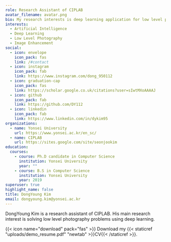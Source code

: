 ```yaml
---
role: Research Assistant of CIPLAB
avatar_filename: avatar.png
bio: My research interests is deep learning application for low level photography.
interests:
  - Artificial Intelligence
  - Deep Learning
  - Low Level Photography
  - Image Enhancement
social:
  - icon: envelope
    icon_pack: fas
    link: /#contact
  - icon: instagram
    icon_pack: fab
    link: https://www.instagram.com/dong_950112
  - icon: graduation-cap
    icon_pack: fas
    link: https://scholar.google.co.uk/citations?user=sIwtMXoAAAAJ
  - icon: github
    icon_pack: fab
    link: https://github.com/DY112
  - icon: linkedin
    icon_pack: fab
    link: https://www.linkedin.com/in/dykim95
organizations:
  - name: Yonsei University
    url: https://www.yonsei.ac.kr/en_sc/
  - name: CIPLAB
    url: https://sites.google.com/site/seonjookim
education:
  courses:
    - course: Ph.D candidate in Computer Science
      institution: Yonsei University
      year: ""
    - course: B.S in Computer Science
      institution: Yonsei University
      year: 2019
superuser: true
highlight_name: false
title: DongYoung Kim
email: dongyoung.kim@yonsei.ac.kr
---
```

DongYoung Kim is a research assistant of CIPLAB. His main research interest is solving low level photography problems using deep learning.

{{< icon name="download" pack="fas" >}} Download my {{< staticref "uploads/demo_resume.pdf" "newtab" >}}CV{{< /staticref >}}.